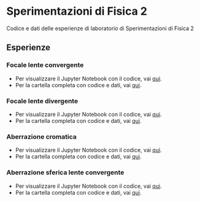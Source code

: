 # Sperimentazioni di Fisica 2
Codice e dati delle esperienze di laboratorio di Sperimentazioni di Fisica 2

## Esperienze 

### Focale lente convergente
- Per visualizzare il Jupyter Notebook con il codice, vai [qui](https://github.com/LorenzoGodi/Sperim2/blob/main/Focale%20Convergente/focale_lente_convergente.ipynb).
- Per la cartella completa con codice e dati, vai [qui](https://github.com/LorenzoGodi/Sperim2/blob/main/Focale%20Convergente).
 

### Focale lente divergente
- Per visualizzare il Jupyter Notebook con il codice, vai [qui](https://github.com/LorenzoGodi/Sperim2/blob/main/Focale%20Divergente/focale_lente_divergente.ipynb).
- Per la cartella completa con codice e dati, vai [qui](https://github.com/LorenzoGodi/Sperim2/blob/main/Focale%20Divergente).
 

### Aberrazione cromatica
- Per visualizzare il Jupyter Notebook con il codice, vai [qui](https://github.com/LorenzoGodi/Sperim2/blob/main/Aberrazione%20Cromatica/aberrazione_cromatica.ipynb).
- Per la cartella completa con codice e dati, vai [qui](https://github.com/LorenzoGodi/Sperim2/blob/main/Aberrazione%20Cromatica).
 

### Aberrazione sferica lente convergente
- Per visualizzare il Jupyter Notebook con il codice, vai [qui](https://github.com/LorenzoGodi/Sperim2/blob/main/Aberrazione%20Sferica/aberrazione_sferica.ipynb).
- Per la cartella completa con codice e dati, vai [qui](https://github.com/LorenzoGodi/Sperim2/blob/main/Aberrazione%20Sferica).
